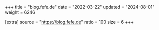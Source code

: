 +++
title = "blog.fefe.de"
date = "2022-03-22"
updated = "2024-08-01"
weight = 6246

[extra]
source = "https://blog.fefe.de"
ratio = 100
size = 6
+++

